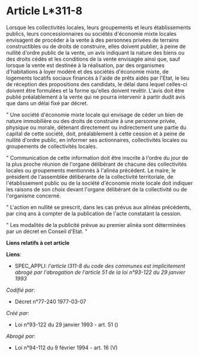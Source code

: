 # Article L*311-8

Lorsque les collectivités locales, leurs groupements et leurs établissements publics, leurs concessionnaires ou sociétés
d'économie mixte locales envisagent de procéder à la vente à des personnes privées de terrains constructibles ou de droits de
construire, elles doivent publier, à peine de nullité d'ordre public de la vente, un avis indiquant la nature des biens ou
des droits cédés et les conditions de la vente envisagée ainsi que, sauf lorsque la vente est destinée à la réalisation, par
des organismes d'habitations à loyer modéré et des sociétés d'économie mixte, de logements locatifs sociaux financés à l'aide
de prêts aidés par l'Etat, le lieu de réception des propositions des candidats, le délai dans lequel celles-ci doivent être
formulées et la forme qu'elles doivent revêtir. L'avis doit être publié préalablement à la vente qui ne pourra intervenir à
partir dudit avis que dans un délai fixé par décret.

" Une société d'économie mixte locale qui envisage de céder un bien de nature immobilière ou des droits de construire à une
personne privée, physique ou morale, détenant directement ou indirectement une partie du capital de cette société, doit,
préalablement à cette cession et à peine de nullité d'ordre public, en informer ses actionnaires, collectivités locales ou
groupements de collectivités locales.

" Communication de cette information doit être inscrite à l'ordre du jour de la plus proche réunion de l'organe délibérant de
chacune des collectivités locales ou groupements mentionnés à l'alinéa précédent. Le maire, le président de l'assemblée
délibérante de la collectivité territoriale, de l'établissement public ou de la société d'économie mixte locale doit indiquer
les raisons de son choix devant l'organe délibérant de la collectivité ou de l'organisme concerné.

" L'action en nullité se prescrit, dans les cas prévus aux alinéas précédents, par cinq ans à compter de la publication de
l'acte constatant la cession.

" Les modalités de la publicité prévue au premier alinéa sont déterminées par un décret en Conseil d'Etat. "

**Liens relatifs à cet article**

**Liens**:

  - SPEC_APPLI: *l'article l311-8 du code des communes est implicitement abrogé par l'abrogation de l'article 51 de la loi n°93-122 du 29 janvier 1993*

_Codifié par_:

  - Décret n°77-240 1977-03-07

_Créé par_:

  - Loi n°93-122 du 29 janvier 1993 - art. 51 ()

_Abrogé par_:

  - Loi n°94-112 du 9 février 1994 - art. 16 (V)
